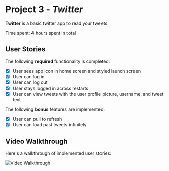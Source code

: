 # Project 3 - *Twitter*

**Twitter** is a basic twitter app to read your tweets.

Time spent: **4** hours spent in total

## User Stories

The following **required** functionality is completed:

- [X] User sees app icon in home screen and styled launch screen
- [X] User can log in
- [X] User can log out 
- [X] User stays logged in across restarts 
- [X] User can view tweets with the user profile picture, username, and tweet text 

The following **bonus** features are implemented:

- [X] User can pull to refresh 
- [X] User can load past tweets infinitely 

## Video Walkthrough

Here's a walkthrough of implemented user stories:

<img src='http://g.recordit.co/5XaGQcuOvA.gif' title='Video Walkthrough' width='' alt='Video Walkthrough' />

